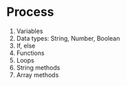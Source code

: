 # Process

1. Variables
2. Data types: String, Number, Boolean
3. If, else
4. Functions
5. Loops
6. String methods
7. Array methods


